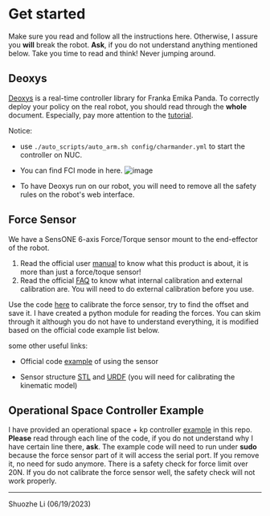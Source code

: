 
# Get started

Make sure you read and follow all the instructions here. Otherwise, I assure you **will** break the robot. **Ask**, if you do not understand anything mentioned below. Take you time to read and think! Never jumping around.

## Deoxys

[Deoxys](https://ut-austin-rpl.github.io/deoxys-docs/html/) is a real-time controller library for Franka Emika Panda. To correctly deploy your policy on the real robot, you should read through the **whole** document. Especially, pay more attention to the [tutorial](https://ut-austin-rpl.github.io/deoxys-docs/html/tutorials/running_robots.html).

Notice: 

- use ```./auto_scripts/auto_arm.sh config/charmander.yml``` to start the controller on NUC.

- You can find FCI mode in here.
![image](https://github.com/UT-Austin-RobIn/panda_robot/assets/37442704/418f03bb-920c-4acb-addf-b99d99e2f0ac)

- To have Deoxys run on our robot, you will need to remove all the safety rules on the robot's web interface.


## Force Sensor

We have a SensONE 6-axis Force/Torque sensor mount to the end-effector of the robot.
1.	Read the official user [manual](http://www.jwcorporation.kr/wp-content/catal/BOTASYSTEMS.pdf) to know what this product is about, it is more than just a force/toque sensor!
2.	Read the official [FAQ](https://www.botasys.com/faq) to know what internal calibration and external calibration are. You will need to do external calibration before you use.

Use the code [here](https://github.com/UT-Austin-RobIn/panda_robot/blob/main/force_sensor_calibration.py) to calibrate the force sensor, try to find the offset and save it.
I have created a python module for reading the forces. You can skim through it although you do not have to understand everything, it is modified based on the official code example list below. 

some other useful links:

 - Official code    [example](https://gitlab.com/botasys/python_interface/-/blob/main/examples/bota_serial_example.py)    of using the sensor

- Sensor structure [STL](https://gitlab.com/botasys/bota_driver/-/blob/master/rokubimini_description/meshes/BFT_SENS_M8/mounting.STL) and [URDF](https://gitlab.com/botasys/bota_driver/-/blob/master/rokubimini_description/urdf/BFT_SENS_SER_M8_robot.urdf.xacro) (you will need for calibrating the kinematic model)




## Operational Space Controller Example

I have provided an operational space + kp controller [example](https://github.com/UT-Austin-RobIn/panda_robot/blob/main/OSC_POSE_variable_kp.py) in this repo. **Please** read through each line of the code, if you do not understand why I have certain line there, **ask**. The example code will need to run under **sudo** because the force sensor part of it will access the serial port. If you remove it, no need for sudo anymore. There is a safety check for force limit over 20N. If you do not calibrate the force sensor well, the safety check will not work properly.


---
Shuozhe Li (06/19/2023)
